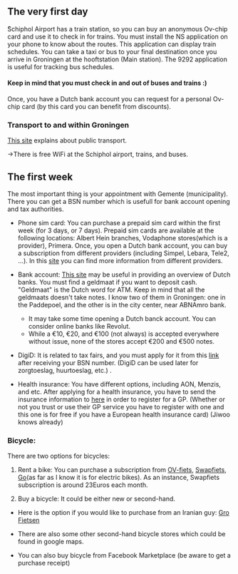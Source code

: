 ## The very first day

ًSchiphol Airport has a train station, so you can buy an anonymous Ov-chip card and use it to check in for trains. You must install the NS application on your phone to know about the routes. This application can display train schedules. You can take a taxi or bus to your final destination once you arrive in Groningen at the hooftstation (Main station). The 9292 application is useful for tracking bus schedules.

#### Keep in mind that you must check in and out of buses and trains :)

Once, you have a Dutch bank account you can request for a personal Ov-chip card (by this card you can benefit from discounts).

### Transport to and within Groningen
[This site](https://www.rug.nl/education/master/international-students/study-in-the-netherlands-groningen/living-in-the-netherlands/transport) explains about public transport.

->There is free WiFi at the Schiphol airport, trains, and buses.

## The first week
The most important thing is your appointment with Gemente (municipality). There you can get a BSN number which is usefull for bank account opening and tax authorities.

- Phone sim card: You can purchase a prepaid sim card within the first week (for 3 days, or 7 days). Prepaid sim cards are available at the following locations: Albert Hein branches, Vodaphone stores(which is a provider), Primera.  Once, you open a Dutch bank account, you can buy a subscription from different providers (including Simpel, Lebara, Tele2, ...). In this [site](https://dutchreview.com/expat/mobile-phones-netherlands/
) you can find more information from different providers.

- Bank account: [This site](https://www.rug.nl/education/bachelor/international-students/financial-matters/opening-dutch-bank-account?tcid=verint_10_14002_14009) may be useful in providing an overview of Dutch banks. You must find a geldmaat if you want to deposit cash. "Geldmaat" is the Dutch word for ATM. Keep in mind that all the geldmaats doesn't take notes. I know two of them in Groningen: one in the Paddepoel, and the other is in the city center, near ABNAmro bank.
  - It may take some time opening a Dutch banck account. You can consider online banks like Revolut. 
  - While a €10, €20, and €100 (not always) is accepted everywhere without issue, none of the stores accept €200 and €500 notes. 

- DigiD: It is related to tax fairs, and you must apply for it from this [link](https://digid.nl/aanvragen) after receiving your BSN number. (DigiD can be used later for zorgtoeslag, huurtoeslag, etc.) .

- Health insurance: You have different options, including AON, Menzis, and etc. After applying for a health insurance, you have to send the insurance information to [here](https://www.studentarts.nl/) in order to register for a GP. (Whether or not you trust or use their GP service you have to register with one and this one is for free if you have a European health insurance card) (Jiwoo knows already)

### Bicycle: 

There are two options for bicycles:

1. Rent a bike: You can purchase a subscription from [OV-fiets](https://www.ns.nl/en/door-to-door/ov-fiets), [Swapfiets](https://swapfiets.nl/), [Go](https://nl.go-sharing.com/blog/go-explore-noord-nederland/)(as far as I know it is for electric bikes). As an instance, Swapfiets subscription is around 23Euros each month.


2. Buy a bicycle: It could be either new or second-hand.

- Here is the option if you would like to purchase from an Iranian guy: [Gro Fietsen](https://maps.app.goo.gl/8bQVdTKod2d8Bqcd8)

- There are also some other second-hand bicycle stores which could be found in google maps. 

- You can also buy bicycle from Facebook Marketplace (be aware to get a purchase receipt)

